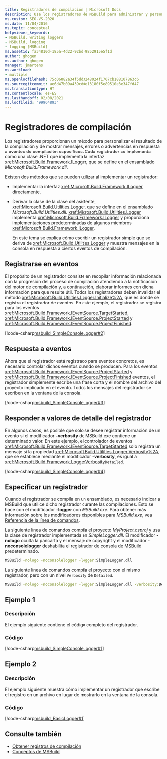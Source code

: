 ```yaml
---
title: Registradores de compilación | Microsoft Docs
description: Use los registradores de MSBuild para administrar y personalizar la salida de la compilación y mostrar mensajes, errores o advertencias en respuesta a eventos de compilación específicos.
ms.custom: SEO-VS-2020
ms.date: 11/04/2016
ms.topic: conceptual
helpviewer_keywords:
- MSBuild, writing loggers
- MSBuild, logging
- logging [MSBuild]
ms.assetid: fa34810d-185a-4d22-92bd-9852915e5f1d
author: ghogen
ms.author: ghogen
manager: jmartens
ms.workload:
- multiple
ms.openlocfilehash: 75c06082a34f5dd3248024f1707cb188107863c6
ms.sourcegitcommit: ae6d47b09a439cd0e13180f5e89510e3e347fd47
ms.translationtype: HT
ms.contentlocale: es-ES
ms.lasthandoff: 02/08/2021
ms.locfileid: "99964893"
---
```

# <a name="build-loggers"></a>Registradores de compilación

Los registradores proporcionan un método para personalizar el resultado de la compilación y de mostrar mensajes, errores o advertencias en respuesta a eventos de compilación específicos. Cada registrador se implementa como una clase .NET que implementa la interfaz <xref:Microsoft.Build.Framework.ILogger>, que se define en el ensamblado *Microsoft.Build.Framework.dll*.

Existen dos métodos que se pueden utilizar al implementar un registrador:

- Implementar la interfaz <xref:Microsoft.Build.Framework.ILogger> directamente.
- Derivar la clase de la clase del asistente, <xref:Microsoft.Build.Utilities.Logger>, que se define en el ensamblado *Microsoft.Build.Utilities.dll*. <xref:Microsoft.Build.Utilities.Logger> implementa <xref:Microsoft.Build.Framework.ILogger> y proporciona implementaciones predeterminadas de algunos miembros <xref:Microsoft.Build.Framework.ILogger>.

  En este tema se explica cómo escribir un registrador simple que se deriva de <xref:Microsoft.Build.Utilities.Logger> y muestra mensajes en la consola en respuesta a ciertos eventos de compilación.

## <a name="register-for-events"></a>Registrarse en eventos

El propósito de un registrador consiste en recopilar información relacionada con la progresión del proceso de compilación atendiendo a la notificación del motor de compilación y, a continuación, elaborar informes con dicha información para que resulte útil. Todos los registradores deben invalidar el método <xref:Microsoft.Build.Utilities.Logger.Initialize%2A>, que es donde se registra el registrador de eventos. En este ejemplo, el registrador se registra para los eventos <xref:Microsoft.Build.Framework.IEventSource.TargetStarted>, <xref:Microsoft.Build.Framework.IEventSource.ProjectStarted> y <xref:Microsoft.Build.Framework.IEventSource.ProjectFinished>.

[!code-csharp[msbuild_SimpleConsoleLogger#2](../msbuild/codesnippet/CSharp/build-loggers_1.cs)]

## <a name="respond-to-events"></a>Respuesta a eventos

Ahora que el registrador está registrado para eventos concretos, es necesario controlar dichos eventos cuando se producen. Para los eventos <xref:Microsoft.Build.Framework.IEventSource.ProjectStarted> y <xref:Microsoft.Build.Framework.IEventSource.ProjectFinished> eventos, el registrador simplemente escribe una frase corta y el nombre del archivo del proyecto implicado en el evento. Todos los mensajes del registrador se escriben en la ventana de la consola.

[!code-csharp[msbuild_SimpleConsoleLogger#3](../msbuild/codesnippet/CSharp/build-loggers_2.cs)]

## <a name="respond-to-logger-verbosity-values"></a>Responder a valores de detalle del registrador

En algunos casos, es posible que solo se desee registrar información de un evento si el modificador **-verbosity** de MSBuild.exe contiene un determinado valor. En este ejemplo, el controlador de eventos <xref:Microsoft.Build.Framework.IEventSource.TargetStarted> solo registra un mensaje si la propiedad <xref:Microsoft.Build.Utilities.Logger.Verbosity%2A>, que se establece mediante el modificador **-verbosity**, es igual a <xref:Microsoft.Build.Framework.LoggerVerbosity>`Detailed`.

[!code-csharp[msbuild_SimpleConsoleLogger#4](../msbuild/codesnippet/CSharp/build-loggers_3.cs)]

## <a name="specify-a-logger"></a>Especificar un registrador

Cuando el registrador se compila en un ensamblado, es necesario indicar a MSBuild que utilice dicho registrador durante las compilaciones. Esto se hace con el modificador **-logger** con *MSBuild.exe*. Para obtener más información sobre los modificadores disponibles para *MSBuild.exe*, vea [Referencia de la línea de comandos](../msbuild/msbuild-command-line-reference.md).

La siguiente línea de comandos compila el proyecto *MyProject.csproj* y usa la clase de registrador implementada en *SimpleLogger.dll*. El modificador **-nologo** oculta la pancarta y el mensaje de copyright y el modificador **-noconsolelogger** deshabilita el registrador de consola de MSBuild predeterminado.

```cmd
MSBuild -nologo -noconsolelogger -logger:SimpleLogger.dll
```

La siguiente línea de comandos compila el proyecto con el mismo registrador, pero con un nivel `Verbosity` de `Detailed`.

```cmd
MSBuild -nologo -noconsolelogger -logger:SimpleLogger.dll -verbosity:Detailed
```

## <a name="example-1"></a>Ejemplo 1

### <a name="description"></a>Descripción

El ejemplo siguiente contiene el código completo del registrador.

### <a name="code"></a>Código

[!code-csharp[msbuild_SimpleConsoleLogger#1](../msbuild/codesnippet/CSharp/build-loggers_4.cs)]

## <a name="example-2"></a>Ejemplo 2

### <a name="description"></a>Descripción

El ejemplo siguiente muestra cómo implementar un registrador que escribe el registro en un archivo en lugar de mostrarlo en la ventana de la consola.

### <a name="code"></a>Código

[!code-csharp[msbuild_BasicLogger#1](../msbuild/codesnippet/CSharp/build-loggers_5.cs)]

## <a name="see-also"></a>Consulte también

- [Obtener registros de compilación](../msbuild/obtaining-build-logs-with-msbuild.md)
- [Conceptos de MSBuild](../msbuild/msbuild-concepts.md)
